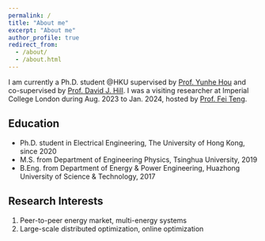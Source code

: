 ```yaml
---
permalink: /
title: "About me"
excerpt: "About me"
author_profile: true
redirect_from: 
  - /about/
  - /about.html
---
```


I am currently a Ph.D. student @HKU supervised by [Prof. Yunhe Hou](https://www.eee.hku.hk/people/yhhou/) and co-supervised by [Prof. David J. Hill](https://www.eee.hku.hk/people/dhill/). I was a visiting researcher at Imperial College London during Aug. 2023 to Jan. 2024, hosted by [Prof. Fei Teng](https://profiles.imperial.ac.uk/f.teng).

## Education

* Ph.D. student in Electrical Engineering, The University of Hong Kong, since 2020
* M.S. from Department of Engineering Physics, Tsinghua University, 2019
* B.Eng. from Department of Energy & Power Engineering, Huazhong University of Science & Technology, 2017

## Research Interests

1. Peer-to-peer energy market, multi-energy systems
2. Large-scale distributed optimization, online optimization
